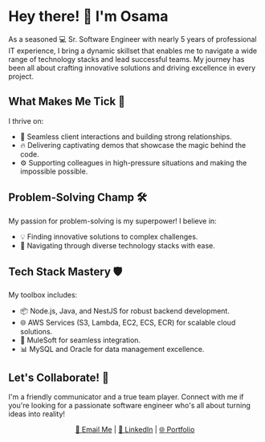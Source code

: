 <!--
**oahmadgit/oahmadgit** is a ✨ _special_ ✨ repository because its `README.md` (this file) appears on your GitHub profile.

Here are some ideas to get you started:

- 🔭 I’m currently working on ...
- 🌱 I’m currently learning ...
- 👯 I’m looking to collaborate on ...
- 🤔 I’m looking for help with ...
- 💬 Ask me about ...
- 📫 How to reach me: ...
- 😄 Pronouns: ...
- ⚡ Fun fact: ...
-->

# Hey there! 👋 I'm Osama

As a seasoned 💻 Sr. Software Engineer with nearly 5 years of professional IT experience, I bring a dynamic skillset that enables me to navigate a wide range of technology stacks and lead successful teams. My journey has been all about crafting innovative solutions and driving excellence in every project.

## What Makes Me Tick 🚀

I thrive on:

- 🤝 Seamless client interactions and building strong relationships.
- 🔥 Delivering captivating demos that showcase the magic behind the code.
- ⚙️ Supporting colleagues in high-pressure situations and making the impossible possible.

## Problem-Solving Champ 🛠️

My passion for problem-solving is my superpower! I believe in:

- 💡 Finding innovative solutions to complex challenges.
- 🎯 Navigating through diverse technology stacks with ease.

## Tech Stack Mastery 🛡️

My toolbox includes:

- 📦 Node.js, Java, and NestJS for robust backend development.
- 🌐 AWS Services (S3, Lambda, EC2, ECS, ECR) for scalable cloud solutions.
- 🔌 MuleSoft for seamless integration.
- 📊 MySQL and Oracle for data management excellence.

## Let's Collaborate! 🤝

I'm a friendly communicator and a true team player. Connect with me if you're looking for a passionate software engineer who's all about turning ideas into reality!

<div align="center">
    <a href="mailto:m.osamaahmad@outlook.com">📧 Email Me</a> | 
    <a href="https://www.linkedin.com/in/oahmad13">💼 LinkedIn</a> | 
    <a href="https://www.salesforce.com/trailblazer/oahmad13">🌐 Portfolio</a>
</div>
